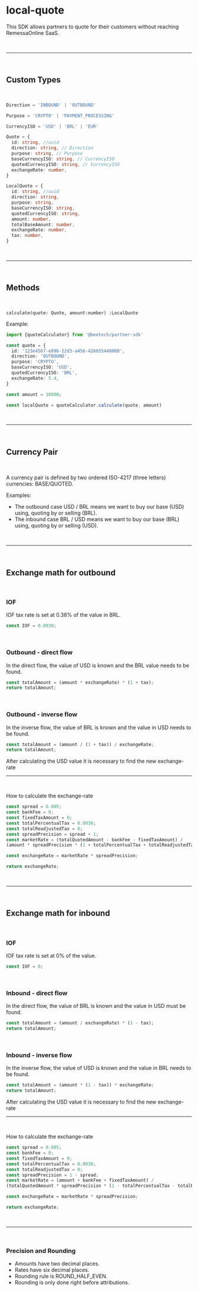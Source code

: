 
# local-quote

This SDK allows partners to quote for their customers without reaching RemessaOnline SaaS.

</br>

---

</br>

## Custom Types

</br>

``` typescript
Direction = 'INBOUND' | 'OUTBOUND'

Purpose = 'CRYPTO' | 'PAYMENT_PROCESSING'

CurrencyISO = 'USD' | 'BRL' | 'EUR'

Quote = {
  id: string, //uuid
  direction: string, // Direction
  purpose: string, // Purpose
  baseCurrencyISO: string, // CurrencyISO
  quotedCurrencyISO: string, // CurrencyISO
  exchangeRate: number,
}

LocalQuote = {
  id: string, //uuid
  direction: string,
  purpose: string,
  baseCurrencyISO: string,
  quotedCurrencyISO: string,
  amount: number,
  totalBaseAmount: number,
  exchangeRate: number,
  tax: number,
}
```

</br>

---

</br>

## **Methods**

</br>

`calculate(quote: Quote, amount:number) :LocalQuote`

Example:

``` typescript
import {quoteCalculator} from '@beetech/partner-sdk'

const quote = {
  id: '123e4567-e89b-12d3-a456-426655440000',
  direction: 'OUTBOUND',
  purpose: 'CRYPTO',
  baseCurrencyISO: 'USD',
  quotedCurrencyISO: 'BRL',
  exchangeRate: 5.4,
}

const amount = 10000;

const localQuote = quoteCalculator.calculate(quote, amount)
```

</br>

---

</br>

## **Currency Pair**

</br>

A currency pair is defined by two ordered ISO-4217 (three letters) currencies: BASE/QUOTED.

Examples:

- The outbound case USD / BRL means we want to buy our base (USD) using, quoting by or selling (BRL).
- The inbound case BRL / USD means we want to buy our base (BRL) using, quoting by or selling (USD).

</br>

---

</br>

## **Exchange math for outbound**

</br>

### **IOF**

IOF tax rate is set at 0.38% of the value in BRL.

``` typescript
const IOF = 0.0038;
```

</br>

### **Outbound - direct flow**

In the direct flow, the value of USD is known and the BRL value needs to be found.

``` typescript
const totalAmount = (amount * exchangeRate) * (1 + tax);
return totalAmount;
```

</br>

### **Outbound - inverse flow**

In the inverse flow, the value of BRL is known and the value in USD needs to be found.

``` typescript
const totalAmount = (amount / (1 + tax)) / exchangeRate;
return totalAmount;
```

After calculating the USD value it is necessary to find the new exchange-rate

---

</br>

How to calculate the exchange-rate

``` typescript
const spread = 0.005;
const bankFee = 0;
const fixedTaxAmount = 0;
const totalPercentualTax = 0.0038;
const totalReadjustedTax = 0;
const spreadPrecision = spread + 1;
const marketRate = (totalQuotedAmount - bankFee - fixedTaxAmount) /
(amount * spreadPrecision * (1 + totalPercentualTax + totalReadjustedTax));

const exchangeRate = marketRate * spreadPrecision;

return exchangeRate;
```

</br>

---

</br>

## **Exchange math for inbound**

</br>

### **IOF**

IOF tax rate is set at 0% of the value.

``` typescript
const IOF = 0;
```

</br>

### **Inbound - direct flow**

In the direct flow, the value of BRL is known and the value in USD must be found.

``` typescript
const totalAmount = (amount / exchangeRate) * (1 - tax);
return totalAmount;
```

</br>

### **Inbound - inverse flow**

In the inverse flow, the value of USD is known and the value in BRL needs to be found.

``` typescript
const totalAmount = (amount * (1 - tax)) * exchangeRate;
return totalAmount;

```

After calculating the USD value it is necessary to find the new exchange-rate

---

</br>

How to calculate the exchange-rate

``` typescript
const spread = 0.005;
const bankFee = 0;
const fixedTaxAmount = 0;
const totalPercentualTax = 0.0038;
const totalReadjustedTax = 0;
const spreadPrecision = 1 - spread;
const marketRate = (amount + bankFee + fixedTaxAmount) /
(totalQuotedAmount * spreadPrecision * (1 - totalPercentualTax - totalReadjustedTax));

const exchangeRate = marketRate * spreadPrecision;

return exchangeRate;
```

</br>

---

</br>

### **Precision and Rounding**

- Amounts have two decimal places.
- Rates have six decimal places.
- Rounding rule is ROUND_HALF_EVEN.
- Rounding is only done right before attributions.
